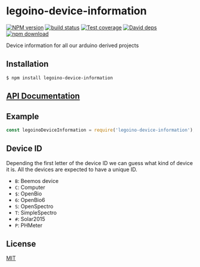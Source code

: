 # legoino-device-information

[![NPM version][npm-image]][npm-url]
[![build status][travis-image]][travis-url]
[![Test coverage][codecov-image]][codecov-url]
[![David deps][david-image]][david-url]
[![npm download][download-image]][download-url]

Device information for all our arduino derived projects

## Installation

`$ npm install legoino-device-information`

## [API Documentation](https://hackuarium.github.io/legoino-device-information/)

## Example

```js
const legoinoDeviceInformation = require('legoino-device-information');
```

## Device ID

Depending the first letter of the device ID we can guess what kind of device it is. All the devices are expected to have a unique ID.

- `B`: Beemos device
- `C`: Computer
- `$`: OpenBio
- `6`: OpenBio6
- `S`: OpenSpectro
- `T`: SimpleSpectro
- `#`: Solar2015
- `P`: PHMeter

## License

[MIT](./LICENSE)

[npm-image]: https://img.shields.io/npm/v/legoino-device-information.svg?style=flat-square
[npm-url]: https://www.npmjs.com/package/legoino-device-information
[travis-image]: https://img.shields.io/travis/cheminfo-js/legoino-device-information/master.svg?style=flat-square
[travis-url]: https://travis-ci.org/cheminfo-js/legoino-device-information
[codecov-image]: https://img.shields.io/codecov/c/github/cheminfo-js/legoino-device-information.svg?style=flat-square
[codecov-url]: https://codecov.io/gh/cheminfo-js/legoino-device-information
[david-image]: https://img.shields.io/david/cheminfo-js/legoino-device-information.svg?style=flat-square
[david-url]: https://david-dm.org/cheminfo-js/legoino-device-information
[download-image]: https://img.shields.io/npm/dm/legoino-device-information.svg?style=flat-square
[download-url]: https://www.npmjs.com/package/legoino-device-information
